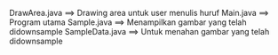 DrawArea.java ==> Drawing area untuk user menulis huruf
Main.java ==> Program utama
Sample.java ==> Menampilkan gambar yang telah didownsample
SampleData.java ==> Untuk menahan gambar yang telah didownsample
